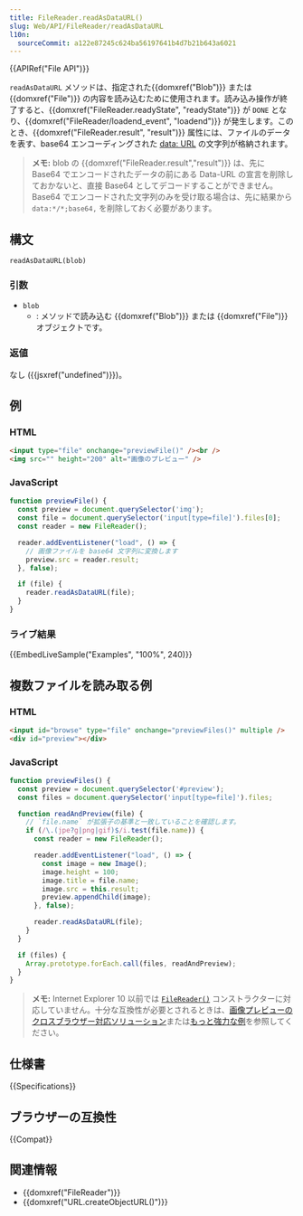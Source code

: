 ```yaml
---
title: FileReader.readAsDataURL()
slug: Web/API/FileReader/readAsDataURL
l10n:
  sourceCommit: a122e87245c624ba56197641b4d7b21b643a6021
---
```


{{APIRef("File API")}}

`readAsDataURL` メソッドは、指定された{{domxref("Blob")}} または {{domxref("File")}} の内容を読み込むために使用されます。読み込み操作が終了すると、{{domxref("FileReader.readyState", "readyState")}} が `DONE` となり、{{domxref("FileReader/loadend_event", "loadend")}} が発生します。このとき、{{domxref("FileReader.result", "result")}} 属性には、ファイルのデータを表す、base64 エンコーディングされた [data: URL](/ja/docs/Web/HTTP/Basics_of_HTTP/Data_URLs) の文字列が格納されます。

> **メモ:** blob の {{domxref("FileReader.result","result")}} は、先に Base64 でエンコードされたデータの前にある Data-URL の宣言を削除しておかないと、直接 Base64 としてデコードすることができません。 Base64 でエンコードされた文字列のみを受け取る場合は、先に結果から `data:*/*;base64,` を削除しておく必要があります。

## 構文

```js-nolint
readAsDataURL(blob)
```

### 引数

- `blob`
  - : メソッドで読み込む {{domxref("Blob")}} または {{domxref("File")}} オブジェクトです。

### 返値

なし ({{jsxref("undefined")}})。

## 例

### HTML

```html
<input type="file" onchange="previewFile()" /><br />
<img src="" height="200" alt="画像のプレビュー" />
```

### JavaScript

```js
function previewFile() {
  const preview = document.querySelector('img');
  const file = document.querySelector('input[type=file]').files[0];
  const reader = new FileReader();

  reader.addEventListener("load", () => {
    // 画像ファイルを base64 文字列に変換します
    preview.src = reader.result;
  }, false);

  if (file) {
    reader.readAsDataURL(file);
  }
}
```

### ライブ結果

{{EmbedLiveSample("Examples", "100%", 240)}}

## 複数ファイルを読み取る例

### HTML

```html
<input id="browse" type="file" onchange="previewFiles()" multiple />
<div id="preview"></div>
```

### JavaScript

```js
function previewFiles() {
  const preview = document.querySelector('#preview');
  const files = document.querySelector('input[type=file]').files;

  function readAndPreview(file) {
    // `file.name` が拡張子の基準と一致していることを確認します。
    if (/\.(jpe?g|png|gif)$/i.test(file.name)) {
      const reader = new FileReader();

      reader.addEventListener("load", () => {
        const image = new Image();
        image.height = 100;
        image.title = file.name;
        image.src = this.result;
        preview.appendChild(image);
      }, false);

      reader.readAsDataURL(file);
    }
  }

  if (files) {
    Array.prototype.forEach.call(files, readAndPreview);
  }
}
```

> **メモ:** Internet Explorer 10 以前では [`FileReader()`](/ja/docs/Web/API/FileReader) コンストラクターに対応していません。十分な互換性が必要とされるときは、[画像プレビューのクロスブラウザー対応ソリューション](https://media.prod.mdn.mozit.cloud/attachments/2012/07/09/3699/2c8cb1e94f0ee05b22c1c30a3790c70d/crossbrowser_image_preview.html)または[もっと強力な例](https://media.prod.mdn.mozit.cloud/attachments/2012/07/09/3698/391aef19653595a663cc601c42a67116/image_upload_preview.html)を参照してください。

## 仕様書

{{Specifications}}

## ブラウザーの互換性

{{Compat}}

## 関連情報

- {{domxref("FileReader")}}
- {{domxref("URL.createObjectURL()")}}
